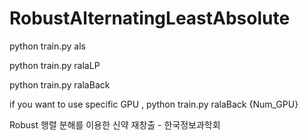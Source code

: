 # RobustAlternatingLeastAbsolute

python train.py als

python train.py ralaLP

python train.py ralaBack

if you want to use specific GPU , python train.py ralaBack {Num_GPU}

Robust 행렬 분해를 이용한 신약 재창출 - 한국정보과학회
